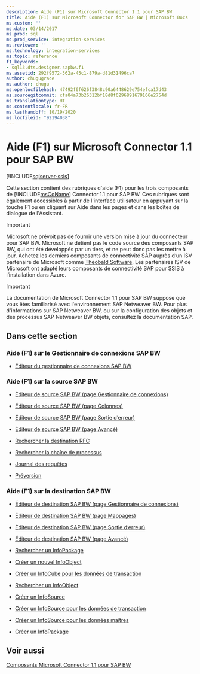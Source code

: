 ```yaml
---
description: Aide (F1) sur Microsoft Connector 1.1 pour SAP BW
title: Aide (F1) sur Microsoft Connector for SAP BW | Microsoft Docs
ms.custom: ''
ms.date: 03/14/2017
ms.prod: sql
ms.prod_service: integration-services
ms.reviewer: ''
ms.technology: integration-services
ms.topic: reference
f1_keywords:
- sql13.dts.designer.sapbw.f1
ms.assetid: 292f9572-362a-45c1-879a-d81d31496ca7
author: chugugrace
ms.author: chugu
ms.openlocfilehash: 47492f6f626f3848c90a6448629e754efca17d43
ms.sourcegitcommit: cfa04a73b26312bf18d8f6296891679166e2754d
ms.translationtype: HT
ms.contentlocale: fr-FR
ms.lasthandoff: 10/19/2020
ms.locfileid: "92194038"
---
```

# <a name="microsoft-connector-for-sap-bw-f1-help"></a>Aide (F1) sur Microsoft Connector 1.1 pour SAP BW

[!INCLUDE[sqlserver-ssis](../includes/applies-to-version/sqlserver-ssis.md)]


  Cette section contient des rubriques d'aide (F1) pour les trois composants de [!INCLUDE[msCoName](../includes/msconame-md.md)] Connector 1.1 pour SAP BW. Ces rubriques sont également accessibles à partir de l'interface utilisateur en appuyant sur la touche F1 ou en cliquant sur Aide dans les pages et dans les boîtes de dialogue de l'Assistant.  

> [!IMPORTANT]
> Microsoft ne prévoit pas de fournir une version mise à jour du connecteur pour SAP BW. Microsoft ne détient pas le code source des composants SAP BW, qui ont été développés par un tiers, et ne peut donc pas les mettre à jour. Achetez les derniers composants de connectivité SAP auprès d’un ISV partenaire de Microsoft comme [Theobald Software](https://theobald-software.com/en/xtract-is-productinfo.html). Les partenaires ISV de Microsoft ont adapté leurs composants de connectivité SAP pour SSIS à l’installation dans Azure.

> [!IMPORTANT]  
>  La documentation de Microsoft Connector 1.1 pour SAP BW suppose que vous êtes familiarisé avec l'environnement SAP Netweaver BW. Pour plus d'informations sur SAP Netweaver BW, ou sur la configuration des objets et des processus SAP Netweaver BW objets, consultez la documentation SAP.  
  
## <a name="in-this-section"></a>Dans cette section  
  
### <a name="sap-bw-connection-manager-f1-help"></a>Aide (F1) sur le Gestionnaire de connexions SAP BW  
  
-   [Éditeur du gestionnaire de connexions SAP BW](./connection-manager/sap-bw-connection-manager.md)  
  
### <a name="sap-bw-source-f1-help"></a>Aide (F1) sur la source SAP BW  
  
-   [Éditeur de source SAP BW &#40;page Gestionnaire de connexions&#41;](../integration-services/data-flow/sap-bw-source-editor-connection-manager-page.md)  
  
-   [Éditeur de source SAP BW &#40;page Colonnes&#41;](../integration-services/data-flow/sap-bw-source-editor-columns-page.md)  
  
-   [Éditeur de source SAP BW &#40;page Sortie d’erreur&#41;](../integration-services/data-flow/sap-bw-source-editor-error-output-page.md)  
  
-   [Éditeur de source SAP BW &#40;page Avancé&#41;](../integration-services/data-flow/sap-bw-source-editor-advanced-page.md)  
  
-   [Rechercher la destination RFC](../integration-services/data-flow/look-up-rfc-destination.md)  
  
-   [Rechercher la chaîne de processus](../integration-services/data-flow/look-up-process-chain.md)  
  
-   [Journal des requêtes](../integration-services/data-flow/request-log.md)  
  
-   [Préversion](../integration-services/data-flow/preview.md)  
  
### <a name="sap-bw-destination-f1-help"></a>Aide (F1) sur la destination SAP BW  
  
-   [Éditeur de destination SAP BW &#40;page Gestionnaire de connexions&#41;](../integration-services/data-flow/sap-bw-destination-editor-connection-manager-page.md)  
  
-   [Éditeur de destination SAP BW &#40;page Mappages&#41;](../integration-services/data-flow/sap-bw-destination-editor-mappings-page.md)  
  
-   [Éditeur de destination SAP BW &#40;page Sortie d’erreur&#41;](../integration-services/data-flow/sap-bw-destination-editor-error-output-page.md)  
  
-   [Éditeur de destination SAP BW &#40;page Avancé&#41;](../integration-services/data-flow/sap-bw-destination-editor-advanced-page.md)  
  
-   [Rechercher un InfoPackage](../integration-services/data-flow/look-up-infopackage.md)  
  
-   [Créer un nouvel InfoObject](../integration-services/data-flow/create-new-infoobject.md)  
  
-   [Créer un InfoCube pour les données de transaction](../integration-services/data-flow/create-infocube-for-transaction-data.md)  
  
-   [Rechercher un InfoObject](../integration-services/data-flow/look-up-infoobject.md)  
  
-   [Créer un InfoSource](../integration-services/data-flow/create-infosource.md)  
  
-   [Créer un InfoSource pour les données de transaction](../integration-services/data-flow/create-infosource-for-transaction-data.md)  
  
-   [Créer un InfoSource pour les données maîtres](../integration-services/data-flow/create-infosource-for-master-data.md)  
  
-   [Créer un InfoPackage](../integration-services/data-flow/create-infopackage.md)  
  
## <a name="see-also"></a>Voir aussi  
 [Composants Microsoft Connector 1.1 pour SAP BW](../integration-services/microsoft-connector-for-sap-bw-components.md)  
  
